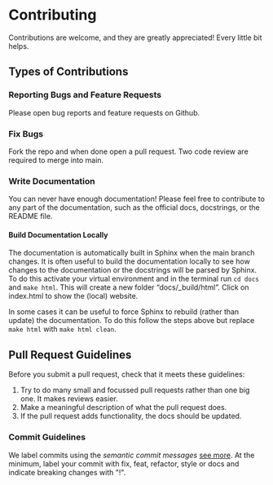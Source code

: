 # Contributing

Contributions are welcome, and they are greatly appreciated! Every little bit
helps.

## Types of Contributions

### Reporting Bugs and Feature Requests

Please open bug reports and feature requests on Github.

### Fix Bugs

Fork the repo and when done open a pull request. Two code review
are required to merge into main.

### Write Documentation

You can never have enough documentation! Please feel free to contribute to any
part of the documentation, such as the official docs, docstrings, or the README file.

#### Build Documentation Locally

The documentation is automatically built in Sphinx when the main branch changes. 
It is often useful to build the documentation locally to see how changes to the documentation or the docstrings will be parsed by Sphinx. To do this activate your virtual environment and in the terminal run `cd docs` and `make html`. This will create a new folder “docs/_build/html”. Click on index.html to show the (local) website.

In some cases it can be useful to force Sphinx to rebuild (rather than update) the documentation. To do this follow the steps above but replace `make html` with `make html clean`.

## Pull Request Guidelines

Before you submit a pull request, check that it meets these guidelines:

1. Try to do many small and focussed pull requests rather than one big one. It makes reviews easier.
2. Make a meaningful description of what the pull request does.
3. If the pull request adds functionality, the docs should be updated.

### Commit Guidelines

We label commits using the *semantic commit messages* [see more](https://www.conventionalcommits.org/en/v1.0.0/).
At the minimum, label your commit with fix, feat, refactor, style or docs and indicate breaking changes with "!".
